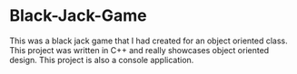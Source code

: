 # Black-Jack-Game
This was a black jack game that I had created for an object oriented class. This project was written in C++ and really showcases object oriented design. This project is also a console application.
